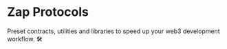 # Zap Protocols

Preset contracts, utilities and libraries to speed up your web3 development workflow. 🛠
